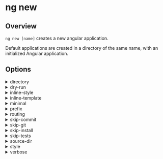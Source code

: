 <!-- Links in /docs/documentation should NOT have `.md` at the end, because they end up in our wiki at release. -->

# ng new

## Overview
`ng new [name]` creates a new angular application.

Default applications are created in a directory of the same name, with an initialized Angular application.

## Options
<details>
  <summary>directory</summary>
  <p>
    <code>--directory</code> (alias: <code>-d</code>) <em>default value: dir</em>
  </p>
  <p>
    The directory name to create the app in.
  </p>
</details>

<details>
  <summary>dry-run</summary>
  <p>
    <code>--dry-run</code> (alias: <code>-d</code>) <em>default value: false</em>
  </p>
  <p>
    Run through without making any changes. Will list all files that would have been created when running <code>ng new</code>.
  </p>
</details>

<details>
  <summary>inline-style</summary>
  <p>
    <code>--inline-style</code> (alias: <code>-s</code>) <em>default value: false</em>
  </p>
  <p>
    Should have an inline style.
  </p>
</details>

<details>
  <summary>inline-template</summary>
  <p>
    <code>--inline-template</code> (alias: <code>-t</code>) <em>default value: false</em>
  </p>
  <p>
    Should have an inline template.
  </p>
</details>

<details>
  <summary>minimal</summary>
  <p>
    <code>--minimal</code> <em>default value: false</em>
  </p>
  <p>
    Should create a minimal app.
  </p>
</details>

<details>
  <summary>prefix</summary>
  <p>
    <code>--prefix</code> (alias: <code>-p</code>) <em>default value: app</em>
  </p>
  <p>
    The prefix to use for all component selectors.
  </p>
  <p>
    You can later change the value in <em>.angular-cli.json</em> (<code>apps[0].prefix</code>).
  </p>
</details>

<details>
  <summary>routing</summary>
  <p>
    <code>--routing</code> <em>default value: false</em>
  </p>
  <p>
    Generate a routing module.
  </p>
</details>

<details>
  <summary>skip-commit</summary>
  <p>
    <code>--skip-commit</code> (alias: <code>-sc</code>) <em>default value: false</em>
  </p>
  <p>
    Skip committing the first commit to git.
  </p>
</details>

<details>
  <summary>skip-git</summary>
  <p>
    <code>--skip-git</code> (alias: <code>-g</code>) <em>default value: false</em>
  </p>
  <p>
    Skip initializing a git repository.
  </p>
</details>

<details>
  <summary>skip-install</summary>
  <p>
    <code>--skip-install</code> (alias: <code>-si</code>) <em>default value: false</em>
  </p>
  <p>
    Skip installing packages.
  </p>
</details>

<details>
  <summary>skip-tests</summary>
  <p>
    <code>--skip-tests (aliases: </code>-S) <em>default value: false</em>
  </p>
  <p>
    Skip creating spec files.
  </p>
  <p>
    Skip including e2e functionality.
  </p>
</details>

<details>
  <summary>source-dir</summary>
  <p>
    <code>--source-dir</code> (alias: <code>-D</code>) <em>default value: src</em>
  </p>
  <p>
    The name of the source directory.
  </p>
  <p>
    You can later change the value in <em>.angular-cli.json</em> (<code>apps[0].root</code>).
  </p>
</details>

<details>
  <summary>style</summary>
  <p>
    <code>--style</code> <em>default value: css</em>
  </p>
  <div>
    The style file default extension. Possible values:
    <ul>
      <li>css</li>
      <li>scss</li>
      <li>less</li>
      <li>sass</li>
      <li>styl (<code>stylus</code>)</li>
    </ul>
  </div>
  <p>
    You can later change the value in <em>.angular-cli.json</em> (<code>defaults.styleExt</code>).
  </p>
</details>

<details>
  <summary>verbose</summary>
  <p>
    <code>--verbose</code> (alias: <code>-v</code>) <em>default value: false</em>
  </p>
  <p>
    Adds more details to output logging.
  </p>
</details>
